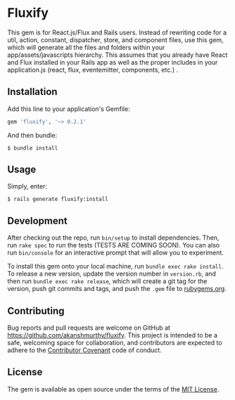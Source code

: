 # Fluxify

This gem is for React.js/Flux and Rails users. Instead of rewriting code for a util, action, constant, dispatcher, store, and component files, use this gem, which will generate all the files and folders within your app/assets/javascripts hierarchy. This assumes that you already have React and Flux installed in your Rails app as well as the proper includes in your application.js (react, flux, eventemitter, components, etc.) .
## Installation

Add this line to your application's Gemfile:

```ruby
gem 'fluxify', '~> 0.2.1'
```

And then bundle:

    $ bundle install


## Usage

Simply, enter:

    $ rails generate fluxify:install

## Development

After checking out the repo, run `bin/setup` to install dependencies. Then, run `rake spec` to run the tests (TESTS ARE COMING SOON). You can also run `bin/console` for an interactive prompt that will allow you to experiment.

To install this gem onto your local machine, run `bundle exec rake install`. To release a new version, update the version number in `version.rb`, and then run `bundle exec rake release`, which will create a git tag for the version, push git commits and tags, and push the `.gem` file to [rubygems.org](https://rubygems.org).

## Contributing

Bug reports and pull requests are welcome on GitHub at https://github.com/akanshmurthy/fluxify. This project is intended to be a safe, welcoming space for collaboration, and contributors are expected to adhere to the [Contributor Covenant](contributor-covenant.org) code of conduct.


## License

The gem is available as open source under the terms of the [MIT License](http://opensource.org/licenses/MIT).

